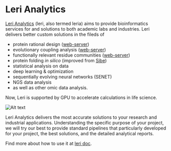 # Leri Analytics
[Leri Analytics](https://kornmann.bioch.ox.ac.uk/leri) (leri, also termed leria) aims to provide bioinformatics services for and solutions to both academic labs and industries. Leri delivers better custom solutions in the fileds of   
- protein rational design  ([web-server](https://kornmann.bioch.ox.ac.uk/leri/services/eca.html)) 
- evolutionary coupling analysis ([web-server](https://kornmann.bioch.ox.ac.uk/leri/services/eca.html)) 
- functionally relevant residue communities ([web-server](https://kornmann.bioch.ox.ac.uk/leri/services/eca.html)) 
- protein folding *in silico* (improved from [Sibe](http://wyu.dgist.ac.kr/sibe/))  
- statistical analysis on data  
- deep learning & optimization  
- sequentially evolving neural networks (SENET) 
- NGS data analysis  
- as well as other omic data analysis.  

Now, Leri is supported by GPU to accelerate calculations in life science.

![Alt text](leri-overview.png?raw=true "")


Leri Analytics delivers the most accurate solutions to your research and industrial applications. Understanding the specific purpose of your project, we will try our best to provide standard pipelines that particularly developed for your project, the best solutions, and the detailed analytical reports. 

Find more about how to use it at [leri doc](https://amo-ai.gitbook.io/amo).


